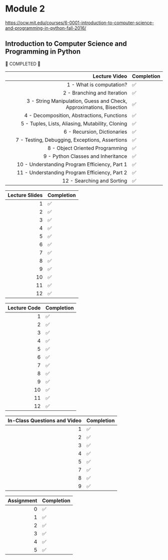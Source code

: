 # Module 2

https://ocw.mit.edu/courses/6-0001-introduction-to-computer-science-and-programming-in-python-fall-2016/

## Introduction to Computer Science and Programming in Python

:tada: COMPLETED :confetti_ball:

|                                                       Lecture Video | Completion         |
| ------------------------------------------------------------------: | ------------------ |
|                                            1 - What is computation? | :white_check_mark: |
|                                         2 - Branching and Iteration | :white_check_mark: |
| 3 - String Manipulation, Guess and Check, Approximations, Bisection | :white_check_mark: |
|                          4 - Decomposition, Abstractions, Functions | :white_check_mark: |
|                    5 - Tuples, Lists, Aliasing, Mutability, Cloning | :white_check_mark: |
|                                         6 - Recursion, Dictionaries | :white_check_mark: |
|                      7 - Testing, Debugging, Exceptions, Assertions | :white_check_mark: |
|                                     8 - Object Oriented Programming | :white_check_mark: |
|                                  9 - Python Classes and Inheritance | :white_check_mark: |
|                       10 - Understanding Program Efficiency, Part 1 | :white_check_mark: |
|                       11 - Understanding Program Efficiency, Part 2 | :white_check_mark: |
|                                          12 - Searching and Sorting | :white_check_mark: |

| Lecture Slides | Completion         |
| -------------: | ------------------ |
|              1 | :white_check_mark: |
|              2 | :white_check_mark: |
|              3 | :white_check_mark: |
|              4 | :white_check_mark: |
|              5 | :white_check_mark: |
|              6 | :white_check_mark: |
|              7 | :white_check_mark: |
|              8 | :white_check_mark: |
|              9 | :white_check_mark: |
|             10 | :white_check_mark: |
|             11 | :white_check_mark: |
|             12 | :white_check_mark: |

| Lecture Code | Completion         |
| -----------: | ------------------ |
|            1 | :white_check_mark: |
|            2 | :white_check_mark: |
|            3 | :white_check_mark: |
|            4 | :white_check_mark: |
|            5 | :white_check_mark: |
|            6 | :white_check_mark: |
|            7 | :white_check_mark: |
|            8 | :white_check_mark: |
|            9 | :white_check_mark: |
|           10 | :white_check_mark: |
|           11 | :white_check_mark: |
|           12 | :white_check_mark: |

| In-Class Questions and Video | Completion         |
| ---------------------------: | ------------------ |
|                            1 | :white_check_mark: |
|                            2 | :white_check_mark: |
|                            3 | :white_check_mark: |
|                            4 | :white_check_mark: |
|                            5 | :white_check_mark: |
|                            7 | :white_check_mark: |
|                            8 | :white_check_mark: |
|                            9 | :white_check_mark: |

| Assignment | Completion         |
| ---------: | ------------------ |
|          0 | :white_check_mark: |
|          1 | :white_check_mark: |
|          2 | :white_check_mark: |
|          3 | :white_check_mark: |
|          4 | :white_check_mark: |
|          5 | :white_check_mark: |
